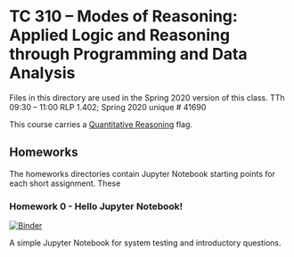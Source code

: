 # TC 310 – Modes of Reasoning: Applied Logic and Reasoning through Programming and Data Analysis 

Files in this directory are used in the Spring 2020 version of this class.
TTh 09:30 – 11:00  RLP 1.402; Spring 2020 unique # 41690

This course carries a [Quantitative Reasoning][1] flag.

## Homeworks

The homeworks directories contain Jupyter Notebook starting points for 
each short assignment. These 

### Homework 0 - Hello Jupyter Notebook!

[![Binder](http://mybinder.org/badge_logo.svg)](http://mybinder.org/v2/gh/pnav/planiilogic/2020-Spring/hw0)

A simple Jupyter Notebook for system testing and introductory questions.

[1]: https://ugs.utexas.edu/flags/students/about/quantitative-reasoning


